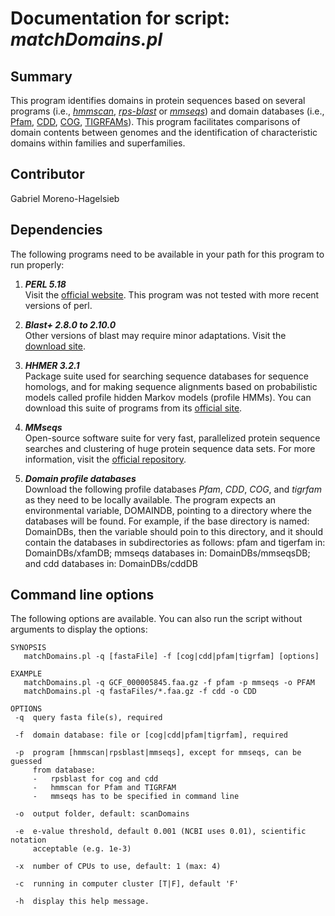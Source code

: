 # Documentation for script: _matchDomains.pl_


## Summary
This program identifies domains in protein sequences based on several programs (i.e., [_hmmscan_](http://hmmer.org/), [_rps-blast_](https://blast.ncbi.nlm.nih.gov/Blast.cgi?PAGE_TYPE=BlastDocs&DOC_TYPE=Download) or [_mmseqs_](https://github.com/soedinglab/MMseqs2)) and domain databases (i.e., [Pfam](https://pfam.xfam.org/), [CDD](https://www.ncbi.nlm.nih.gov/Structure/cdd/cdd.shtml), [COG](https://www.ncbi.nlm.nih.gov/COG/), [TIGRFAMs](http://tigrfams.jcvi.org/cgi-bin/index.cgi)). This program facilitates comparisons of domain contents between genomes and the identification of characteristic domains within families and superfamilies.


## Contributor
Gabriel Moreno-Hagelsieb


## Dependencies
The following programs need to be available in your path for this 
program to run properly:

1. **_PERL 5.18_**  
Visit the [official website](https://www.perl.org/). This program 
was not tested with more recent versions of perl.  

2. **_Blast+ 2.8.0 to 2.10.0_**  
Other versions of blast may require minor adaptations. Visit the
[download site](https://blast.ncbi.nlm.nih.gov/Blast.cgi?PAGE_TYPE=BlastDocs&DOC_TYPE=Download). 

3. **_HHMER 3.2.1_**  
Package suite used for searching sequence databases for sequence homologs, and for making 
sequence alignments based on probabilistic models called profile hidden Markov models 
(profile HMMs). You can download this suite of programs from its [official site](http://hmmer.org/). 

4. **_MMseqs_**  
Open-source software suite for very fast, parallelized protein sequence searches
and clustering of huge protein sequence data sets. For more information, visit the
[official repository](https://github.com/soedinglab/MMseqs2).

5. **_Domain profile databases_**  
Download the following profile databases _Pfam_, _CDD_, _COG_, and _tigrfam_ as they 
need to be locally available. The program expects an environmental variable, DOMAINDB, pointing 
to a directory where the databases will be found. For example, if the base directory is named: 
DomainDBs, then the variable should poin to this directory, and it should contain the databases 
in subdirectories as follows: pfam and tigerfam in: DomainDBs/xfamDB; mmseqs databases 
in: DomainDBs/mmseqsDB; and cdd databases in: DomainDBs/cddDB


## Command line options
The following options are available. You can also run the 
script without arguments to display the options:

    SYNOPSIS
       matchDomains.pl -q [fastaFile] -f [cog|cdd|pfam|tigrfam] [options]

    EXAMPLE
       matchDomains.pl -q GCF_000005845.faa.gz -f pfam -p mmseqs -o PFAM
       matchDomains.pl -q fastaFiles/*.faa.gz -f cdd -o CDD

    OPTIONS
     -q  query fasta file(s), required

     -f  domain database: file or [cog|cdd|pfam|tigrfam], required

     -p  program [hmmscan|rpsblast|mmseqs], except for mmseqs, can be guessed
         from database:
         -   rpsblast for cog and cdd
         -   hmmscan for Pfam and TIGRFAM
         -   mmseqs has to be specified in command line

     -o  output folder, default: scanDomains

     -e  e-value threshold, default 0.001 (NCBI uses 0.01), scientific notation
         acceptable (e.g. 1e-3)

     -x  number of CPUs to use, default: 1 (max: 4)

     -c  running in computer cluster [T|F], default 'F'
     
     -h  display this help message.
     
